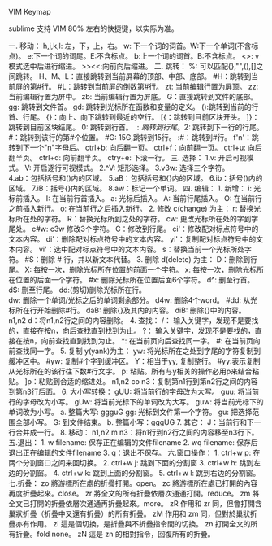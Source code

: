 VIM Keymap

sublime 支持 VIM 80% 左右的快捷键，以实际为准。

一. 移动：
    h,j,k,l: 左，下，上，右。
    w: 下一个词的词首。W:下一个单词(不含标点)。
    e:下一个词的词尾。E:不含标点。
    b:上一个词的词首。B:不含标点。
    <>: v 模式选中后进行缩进。
    >><<:向前向后缩进。 
二. 跳转：
    %: 可以匹配{},"",(),[]之间跳转。
    H、M、L：直接跳转到当前屏幕的顶部、中部、底部。
    #H：跳转到当前屏的第#行。
    #L：跳转到当前屏的倒数第#行。
    zt: 当前编辑行置为屏顶。
    zz: 当前编辑行置为屏中。
    zb: 当前编辑行置为屏底。
    G：直接跳转到文件的底部。
    gg: 跳转到文件首。
    gd: 跳转到光标所在函数和变量的定义。
    ():跳转到当前的行首、行尾。
    {}：向上、向下跳转到最近的空行。
    [{：跳转到目前区块开头。
    ]}：跳转到目前区块结尾。
    0: 跳转到行首。
    $: 跳转到行尾。
    2$: 跳转到下一行的行尾。
    #：跳转到该行的第#个位置。
    #G: 15G,跳转到15行。
    :#：跳转到#行。
    f'n'：跳转到下一个"n"字母后。
    ctrl+b: 向后翻一页。
    ctrl+f：向前翻一页。
    ctrl+u: 向后翻半页。
    ctrl+d: 向前翻半页。
    ctry+e: 下滚一行。
三. 选择：
    1.v: 开启可视模式。 V: 开启逐行可视模式。
    2.^V: 矩形选择。
    3.v3w: 选择三个字符。  
    4.ab：包括括号和()内的区域。
    5.aB：包括括号和{}内的区域。
    6.ib：括号()内的区域。
    7.iB：括号{}内的区域。
    8.aw：标记一个单词。
四. 编辑：
    1. 新增：
        i: 光标前插入。
        I: 在当前行首插入。
        a: 光标后插入。
        A: 当前行尾插入。
        O: 在当前行之前插入新行。
        o: 在当前行之后插入新行。
    2. 修改 c(change) 为主：
        r: 替换光标所在处的字符。
        R：替换光标所到之处的字符。
        cw: 更改光标所在处的字到字尾处。
        c#w: c3w 修改3个字符。
        C：修改到行尾。
        ci'：修改配对标点符号中的文本内容。
        di'：删除配对标点符号中的文本内容。
        yi'：复制配对标点符号中的文本内容。
        vi'：选中配对标点符号中的文本内容。
        s：替换当前一个光标所处字符。
        #S：删除 # 行，并以新文本代替。
    3. 删除 d(delete) 为主：
        D：删除到行尾。
        X: 每按一次，删除光标所在位置的前面一个字符。
        x: 每按一次，删除光标所在位置的后面一个字符。
        #x: 删除光标所在位置后面6个字符。
        d^: 删至行首。
        d$: 删至行尾。
        dd:(剪切)删除光标所在行。        
        dw: 删除一个单词/光标之后的单词剩余部分。
        d4w: 删除4个word。
        #dd: 从光标所在行开始删除#行。
        daB: 删除{}及其内的内容。
        diB: 删除{}中的内容。
        n1,n2 d：将n1,n2行之间的内容删除。
    4. 查找：
        /： 输入关键字，发现不是要找的，直接在按n，向后查找直到找到为止。
        ?： 输入关键字，发现不是要找的，直接在按n，向前查找直到找到为止。
        *: 在当前页向后查找同一字。
        #: 在当前页向前查找同一字。
    5. 复制 y(yank)为主：
        yw: 将光标所在之处到字尾的字符复制到缓冲区中。
        #yw: 复制#个字到缓冲区。
        Y：相当于yy, 复制整行。
        #yy:表示复制从光标所在的该行往下数#行文字。
        p: 粘贴。所有与y相关的操作必用p来结合粘贴。
        ]p：粘贴到合适的缩进处。
        n1,n2 co n3：复制第n1行到第n2行之间的内容到第n3行后面。
    6. 大小写转换：
        gUU: 将当前行的字母改为大写。
        guu: 将当前行的字母改为小写。
        gUw: 将当前光标下的单词改为大写。
        guw: 将当前光标下的单词改为小写。
        a. 整篇大写:
        ggguG
        gg: 光标到文件第一个字符。
        gu: 把选择范围全部小写。
        G: 到文件结束。
        b. 整篇小写：gggUG
    7.  其它：
        J：当前行和下一行合并成一行。
    8.  移动：
        n1,n2 m n3：将n1行到n2行之间的内容移至n3行下。
五.退出：
     1. w filename: 保存正在编辑的文件filename
     2. wq filename: 保存后退出正在编辑的文件filename
     3. q：退出不保存。
六.窗口操作：
     1. ctrl+w p: 在两个分割窗口之间来回切换。
     2. ctrl+w j: 跳到下面的分割窗
     3. ctrl+w h: 跳到左边的分割窗。
     4. ctrl+w k: 跳到上面的分割窗。
     5. ctrl+w l: 跳到右边的分割窗。
七.折叠：
    zo 將游標所在處的折疊打開。open。
    zc 將游標所在處已打開的內容再度折疊起來。close。
    zr 將全文的所有折疊依層次通通打開。reduce。
    zm 將全文已打開的折疊依層次通通再折疊起來。more。
    zR 作用和 zr 同，但會打開含巢狀折疊（折疊中又還有折疊）的所有折疊。
    zM 作用和 zm 同，但對於巢狀折疊亦有作用。
    zi 這是個切換，是折疊與不折疊指令間的切換。
    zn 打開全文的所有折疊。fold none。
    zN 這是 zn 的相對指令，回復所有的折疊。
